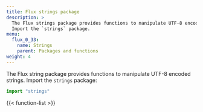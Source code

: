 ```yaml
---
title: Flux strings package
description: >
  The Flux strings package provides functions to manipulate UTF-8 encoded strings.
  Import the `strings` package.
menu:
  flux_0_33:
    name: Strings
    parent: Packages and functions
weight: 4
---
```


The Flux string package provides functions to manipulate UTF-8 encoded strings.
Import the `strings` package:

```js
import "strings"
```

{{< function-list >}}
